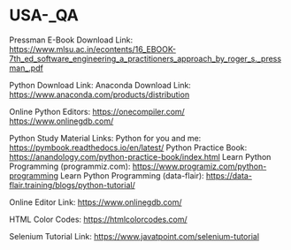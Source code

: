 # USA-_QA
Pressman E-Book Download Link: https://www.mlsu.ac.in/econtents/16_EBOOK-7th_ed_software_engineering_a_practitioners_approach_by_roger_s._pressman_.pdf

Python Download Link: Anaconda Download Link: https://www.anaconda.com/products/distribution

Online Python Editors:
https://onecompiler.com/
https://www.onlinegdb.com/

Python Study Material Links:
Python for you and me: https://pymbook.readthedocs.io/en/latest/
Python Practice Book: https://anandology.com/python-practice-book/index.html
Learn Python Programming (programmiz.com): https://www.programiz.com/python-programming
Learn Python Programming (data-flair): https://data-flair.training/blogs/python-tutorial/

Online Editor Link: https://www.onlinegdb.com/

HTML Color Codes: https://htmlcolorcodes.com/

Selenium Tutorial Link: https://www.javatpoint.com/selenium-tutorial
